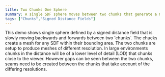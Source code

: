 ```yaml
---
title: Two Chunks One Sphere
summary: A single SDF sphere moves between two chunks that generate a mesh.
tags: ["Chunks","Signed Distance Fields"]
---
```


This demo shows single sphere defined by a signed distance field that is slowly moving backwards and forwards between two 'chunks'. The chucks create a mesh for any SDF within their bounding area. The two chunks are setup to produce meshes of different resolution. In large environments chunks in the distance will be of a lower level of detail (LOD) that chunks close to the viewer. However gaps can be seen between the two chunks, seams need to be created between the chunks that take account of the differing resolutions.